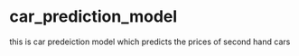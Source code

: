 # car_prediction_model 
this is car predeiction model which predicts the prices of second hand cars

